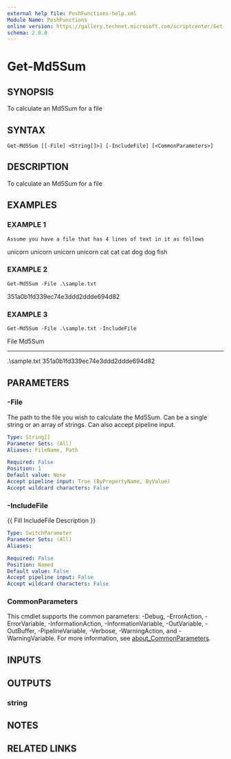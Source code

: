 ```yaml
---
external help file: PoshFunctions-help.xml
Module Name: PoshFunctions
online version: https://gallery.technet.microsoft.com/scriptcenter/Get-MachineType-VM-or-ff43f3a9
schema: 2.0.0
---
```


# Get-Md5Sum

## SYNOPSIS
To calculate an Md5Sum for a file

## SYNTAX

```
Get-Md5Sum [[-File] <String[]>] [-IncludeFile] [<CommonParameters>]
```

## DESCRIPTION
To calculate an Md5Sum for a file

## EXAMPLES

### EXAMPLE 1
```
Assume you have a file that has 4 lines of text in it as follows
```

unicorn unicorn unicorn unicorn
cat cat cat
dog dog
fish

### EXAMPLE 2
```
Get-Md5Sum -File .\sample.txt
```

351a0b1fd339ec74e3ddd2ddde694d82

### EXAMPLE 3
```
Get-Md5Sum -File .\sample.txt -IncludeFile
```

File         Md5Sum
----         ------
.\sample.txt 351a0b1fd339ec74e3ddd2ddde694d82

## PARAMETERS

### -File
The path to the file you wish to calculate the Md5Sum.
Can be a single string or an array of strings.
Can also accept pipeline input.

```yaml
Type: String[]
Parameter Sets: (All)
Aliases: FileName, Path

Required: False
Position: 1
Default value: None
Accept pipeline input: True (ByPropertyName, ByValue)
Accept wildcard characters: False
```

### -IncludeFile
{{ Fill IncludeFile Description }}

```yaml
Type: SwitchParameter
Parameter Sets: (All)
Aliases:

Required: False
Position: Named
Default value: False
Accept pipeline input: False
Accept wildcard characters: False
```

### CommonParameters
This cmdlet supports the common parameters: -Debug, -ErrorAction, -ErrorVariable, -InformationAction, -InformationVariable, -OutVariable, -OutBuffer, -PipelineVariable, -Verbose, -WarningAction, and -WarningVariable. For more information, see [about_CommonParameters](http://go.microsoft.com/fwlink/?LinkID=113216).

## INPUTS

## OUTPUTS

### string
## NOTES

## RELATED LINKS
